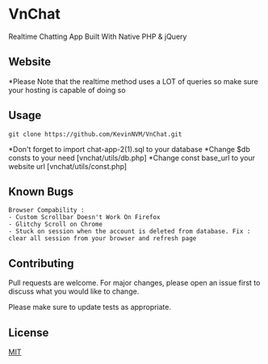 # VnChat

Realtime Chatting App Built With Native PHP & jQuery

## Website

*Please Note that the realtime method uses a LOT of queries so make sure your hosting is capable of doing so

## Usage

```
git clone https://github.com/KevinNVM/VnChat.git
```
*Don't forget to import chat-app-2(1).sql to your database
*Change $db consts to your need [vnchat/utils/db.php]
*Change const base_url to your website url [vnchat/utils/const.php]

## Known Bugs

```
Browser Compability : 
- Custom Scrollbar Doesn't Work On Firefox
- Glitchy Scroll on Chrome
- Stuck on session when the account is deleted from database. Fix : clear all session from your browser and refresh page
```

## Contributing
Pull requests are welcome. For major changes, please open an issue first to discuss what you would like to change.

Please make sure to update tests as appropriate.

## License
[MIT](https://github.com/KevinNVM/VnChat/blob/main/LICENSE)
